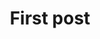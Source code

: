 ---
title: 'First post'
metaTitle: 'first'
description: 'Lorem ipsum dolor sit amet'
metaDescription: 'metaDescription'
image: '/blog-placeholder-3.jpg'
lang: 'en'
---